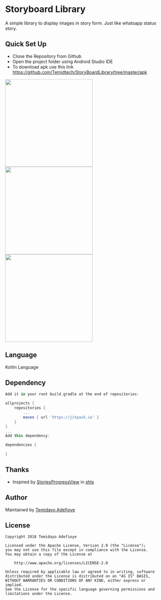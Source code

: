 
# Storyboard Library 
A simple library to display images in story form. Just like whatsapp status story.
## Quick Set Up
* Clone the Repository from Github
* Open the project folder using Android Studio IDE
* To download apk use this link https://github.com/Temidtech/StoryBoardLibrary/tree/master/apk


<img src="https://github.com/Temidtech/StoryBoardLibrary/blob/master/screenshots/storyboard.gif" width="280"/>   <img src="https://github.com/Temidtech/StoryBoardLibrary/blob/master/screenshots/Screenshot_1532004717.png" width="280"/> 
 <img src="https://github.com/Temidtech/StoryBoardLibrary/blob/master/screenshots/Screenshot_1532004720.png" width="280"/> 

## Language

Kotlin Language

## Dependency

``` Groovy
Add it in your root build.gradle at the end of repositories:

allprojects {
	repositories {
		...
		maven { url 'https://jitpack.io' }
	}
}
... 
Add this dependency:

dependencies {
	       
}
```


## Thanks

 * Inspired by [StoriesProgressView](https://github.com/shts/StoriesProgressView) in [shts](https://github.com/shts)
 
 
## Author
Maintained by [Temidayo Adefioye](https://www.github.com/temidtech)

## License


    Copyright 2018 Temidayo Adefioye

    Licensed under the Apache License, Version 2.0 (the "License");
    you may not use this file except in compliance with the License.
    You may obtain a copy of the License at

        http://www.apache.org/licenses/LICENSE-2.0

    Unless required by applicable law or agreed to in writing, software
    distributed under the License is distributed on an "AS IS" BASIS,
    WITHOUT WARRANTIES OR CONDITIONS OF ANY KIND, either express or implied.
    See the License for the specific language governing permissions and
    limitations under the License.
